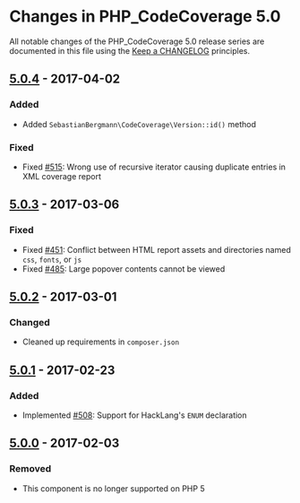 # Changes in PHP_CodeCoverage 5.0

All notable changes of the PHP_CodeCoverage 5.0 release series are documented in this file using the [Keep a CHANGELOG](http://keepachangelog.com/) principles.

## [5.0.4] - 2017-04-02

### Added

* Added `SebastianBergmann\CodeCoverage\Version::id()` method

### Fixed

* Fixed [#515](https://github.com/sebastianbergmann/php-code-coverage/pull/515): Wrong use of recursive iterator causing duplicate entries in XML coverage report

## [5.0.3] - 2017-03-06

### Fixed

* Fixed [#451](https://github.com/sebastianbergmann/php-code-coverage/pull/451): Conflict between HTML report assets and directories named `css`, `fonts`, or `js`
* Fixed [#485](https://github.com/sebastianbergmann/php-code-coverage/issues/485): Large popover contents cannot be viewed

## [5.0.2] - 2017-03-01

### Changed

* Cleaned up requirements in `composer.json`

## [5.0.1] - 2017-02-23

### Added

* Implemented [#508](https://github.com/sebastianbergmann/php-code-coverage/pull/508): Support for HackLang's `ENUM` declaration

## [5.0.0] - 2017-02-03

### Removed

* This component is no longer supported on PHP 5

[5.0.4]: https://github.com/sebastianbergmann/php-code-coverage/compare/5.0.3...5.0.4
[5.0.3]: https://github.com/sebastianbergmann/php-code-coverage/compare/5.0.2...5.0.3
[5.0.2]: https://github.com/sebastianbergmann/php-code-coverage/compare/5.0.1...5.0.2
[5.0.1]: https://github.com/sebastianbergmann/php-code-coverage/compare/5.0.0...5.0.1
[5.0.0]: https://github.com/sebastianbergmann/php-code-coverage/compare/4.0...5.0.0

